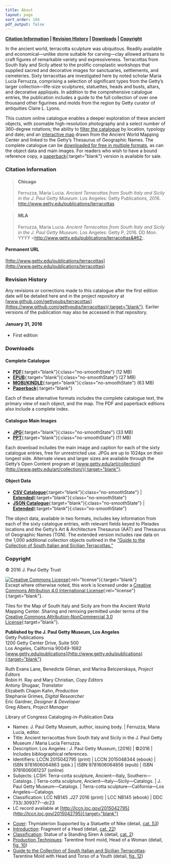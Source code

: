 ```yaml
---
title: About
layout: page
sort_order: 104
pdf_output: false
---
```


**[Citation Information](#citation-information) \| [Revision History](#revision-history) \|  [Downloads](#downloads) \| [Copyright](#copyright)**

In the ancient world, terracotta sculpture was ubiquitous. Readily available and economical&#8212;unlike stone suitable for carving&#8212;clay allowed artisans to craft figures of remarkable variety and expressiveness. Terracottas from South Italy and Sicily attest to the prolific coroplastic workshops that supplied sacred and decorative images for sanctuaries, settlements, and cemeteries. Sixty terracottas are investigated here by noted scholar Maria Lucia Ferruzza, comprising a selection of significant types from the Getty’s larger collection&#8212;life-size sculptures, statuettes, heads and busts, altars, and decorative appliqués. In addition to the comprehensive catalogue entries, the publication includes a guide to the full collection of over one thousand other figurines and molds from the region by Getty curator of antiquities Claire L. Lyons.

This custom online catalogue enables a deeper exploration of these ancient objects, with zoomable high-resolution photography and a select number of 360-degree rotations; the ability to [filter the catalogue](../catalogue/) by location, typology and date; and an [interactive map](../map/) drawn from the Ancient World Mapping Center and linked to the Getty’s Thesaurus of Geographic Names. The complete catalogue can be [downloaded for free in multiple formats](#downloads), as can the object data and main images. For readers who wish to have a bound reference copy, a [paperback](http://shop.getty.edu/products/ancient-terracottas-from-south-italy-and-sicily-in-the-j-paul-getty-museum-978-1606064863){:target="blank"} version is available for sale.

<section class="copyright">

### Citation Information

> #### Chicago
> Ferruzza, Maria Lucia. *Ancient Terracottas from South Italy and Sicily in the J. Paul Getty Museum*. Los Angeles: Getty Publications, 2016. http://www.getty.edu/publications/terracottas

> #### MLA
> Ferruzza, Maria Lucia. *Ancient Terracottas from South Italy and Sicily
  in the J. Paul Getty Museum*. Los Angeles: Getty P, 2016. <span class="cite-current-date">DD Mon. YYYY</span> &#60;http://www.getty.edu/publications/terracottas&#62;.

#### Permanent URL

[http://www.getty.edu/publications/terracottas](http://www.getty.edu/publications/terracottas)

### Revision History

Any revisions or corrections made to this catalogue after the first edition date
will be detailed here and in the project repository at
[www.github.com/gettypubs/terracottas](https://www.github.com/gettypubs/terracottas){:target="blank"}. Earlier versions of the publication may also be accessed in that repository.

#### January 31, 2016

- First edition

### Downloads

#### Complete Catalogue

- [**PDF**](../assets/downloads/AncientTerracottas_Ferruzza.pdf){:target="blank"}{:class="no-smoothState"} (12 MB)
- [**EPUB**](../assets/downloads/AncientTerracottas_Ferruzza.epub){:target="blank"}{:class="no-smoothState"} (27 MB)
- [**MOBI/KINDLE**](../assets/downloads/AncientTerracottas_Ferruzza.mobi){:target="blank"}{:class="no-smoothState"} (63 MB)
- [**Paperback**](http://shop.getty.edu/products/ancient-terracottas-from-south-italy-and-sicily-in-the-j-paul-getty-museum-978-1606064863){:target="blank"}

Each of these alternative formats includes the complete catalogue text, the primary view of each object, and the map. The PDF and paperback editions also include a complete index.

#### Catalogue Main Images

- [**JPG**](../assets/downloads/AncientTerracottas_Ferruzza_Images.zip){:target="blank"}{:class="no-smoothState"} (33 MB)
- [**PPT**](../assets/downloads/AncientTerracottas_Ferruzza_Images.ppt){:target="blank"}{:class="no-smoothState"} (11 MB)

Each download includes the main image and caption for each of the sixty catalogue entries, free for unrestricted use. JPGs are up to 1024px on their longest side. Alternate views and larger sizes are available through the Getty’s Open Content program at [www.getty.edu/art/collection](http://www.getty.edu/art/collection/){:target="blank"}.

#### Object Data

- [**CSV Catalogue**](../assets/downloads/AncientTerracottas_Ferruzza_Data.csv){:target="blank"}{:class="no-smoothState"} \| [**Extended**](../assets/downloads/AncientTerracottas_Ferruzza_Data_Extended.csv){:target="blank"}{:class="no-smoothState"}
- [**JSON Catalogue**](../assets/downloads/AncientTerracottas_Ferruzza_Data.json){:target="blank"}{:class="no-smoothState"} \| [**Extended**](../assets/downloads/AncientTerracottas_Ferruzza_Data_Extended.json){:target="blank"}{:class="no-smoothState"}

The object data, available in two formats, includes key information from each of the sixty catalogue entries, with relevant fields keyed to Pleiades locations and the Getty’s Art & Architecture Thesaurus (AAT) and Thesaurus of Geographic Names (TGN). The extended version includes raw data on the 1,000 additional collection objects outlined in the [“Guide to the Collection of South Italian and Sicilian Terracottas.”](../guide/)

### Copyright

© 2016 J. Paul Getty Trust

[![Creative Commons License](cc-by.png)](http://creativecommons.org/licenses/by/4.0/){:rel="license"}{:target="blank"}
<br />
Except where otherwise noted, this work is licensed under a [Creative Commons Attribution 4.0 International License](http://creativecommons.org/licenses/by/4.0/){:rel="license"}{:target="blank"}.

Tiles for the Map of South Italy and Sicily are from the Ancient World Mapping Center. Sharing and remixing permitted under terms of the [Creative Commons Attribution-NonCommercial 3.0 License](http://creativecommons.org/licenses/by-nc/3.0/){:target="blank"}.

**Published by the J. Paul Getty Museum, Los Angeles**  
Getty Publications  
1200 Getty Center Drive, Suite 500  
Los Angeles, California 90049-1682  
[www.getty.edu/publications](http://www.getty.edu/publications){:target="blank"}

Ruth Evans Lane, Benedicte Gilman, and Marina Belozerskaya, *Project Editors* <br />
Robin H. Ray and Mary Christian, *Copy Editors* <br />
Antony Shugaar, *Translator*  <br />
Elizabeth Chapin Kahn, *Production* <br />
Stephanie Grimes, *Digital Researcher* <br />
Eric Gardner, *Designer &#38; Developer* <br />
Greg Albers, *Project Manager*

<div class="loc-cip">

Library of Congress Cataloging-in-Publication Data

- Names: J. Paul Getty Museum, author, issuing body. \| Ferruzza, Maria Lucia, editor.
- Title: Ancient terracottas from South Italy and Sicily in the J. Paul Getty Museum / Maria Lucia Ferruzza.
- Description: Los Angeles : J. Paul Getty Museum, [2016] \| ©2016 \| Includes bibliographical references.
- Identifiers: LCCN 2015042795 (print) \| LCCN 2015048344 (ebook) \| ISBN 9781606064863 (pbk.) \| ISBN 9781606064856 (epub) \| ISBN 9781606061237 (online)
- Subjects: LCSH: Terra-cotta sculpture, Ancient&mdash;Italy, Southern&mdash;Catalogs. \| Terra-cotta sculpture, Ancient&mdash;Italy&mdash;Sicily&mdash;Catalogs. \| J. Paul Getty Museum&mdash;Catalogs. \| Terra-cotta sculpture&mdash;California&mdash;Los Angeles&mdash;Catalogs.
- Classification: LCC NB145 .J27 2016 (print) \| LCC NB145 (ebook) \| DDC 733/.309377--dc23
- LC record available at [http://lccn.loc.gov/2015042795](http://lccn.loc.gov/2015042795){:target="blank"}

</div>

- [Cover](../): Thymiaterion Supported by a Statuette of Nike (detail, [cat. 53](../catalogue/53/))
- [Introduction](../introduction/): Fragment of a Head (detail, [cat. 22](../catalogue/22/))
- [Classification](../classification/): Statue of a Standing Siren A (detail, [cat. 2](../catalogue/2/))
- [Production Techniques](../production_techniques/): Tarentine front mold, Head of a Woman (detail, [fig. 10](../guide/#fig_10))
- [Guide to the Collection of South Italian and Sicilian Terracottas](../guide/): Tarentine Mold with Head and Torso of a Youth (detail, [fig. 12](../guide/#fig_12))

</section>
